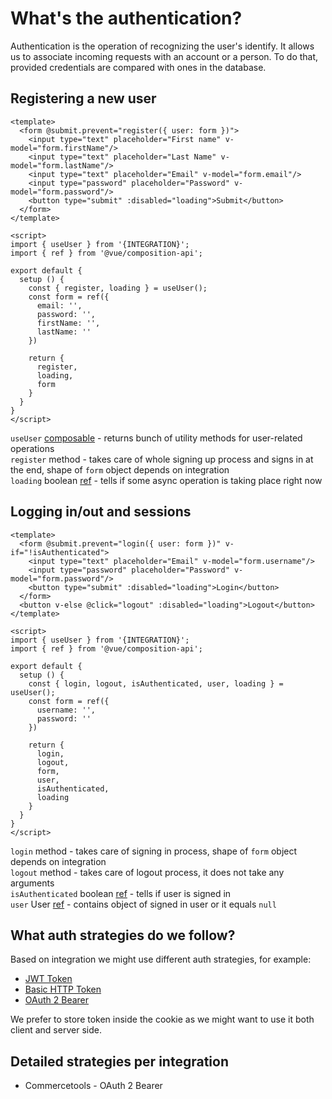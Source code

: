 # What's the authentication?
Authentication is the operation of recognizing the user's identify. It allows us to associate incoming requests with an account or a person. To do that, provided credentials are compared with ones in the database.

## Registering a new user

```vue
<template>
  <form @submit.prevent="register({ user: form })">
    <input type="text" placeholder="First name" v-model="form.firstName"/>
    <input type="text" placeholder="Last Name" v-model="form.lastName"/>
    <input type="text" placeholder="Email" v-model="form.email"/>
    <input type="password" placeholder="Password" v-model="form.password"/>
    <button type="submit" :disabled="loading">Submit</button>
  </form>
</template>

<script>
import { useUser } from '{INTEGRATION}';
import { ref } from '@vue/composition-api';

export default {
  setup () {
    const { register, loading } = useUser();
    const form = ref({
      email: '',
      password: '',
      firstName: '',
      lastName: ''
    })

    return {
      register,
      loading,
      form
    }
  }
}
</script>
```
`useUser` [composable](https://v3.vuejs.org/guide/composition-api-introduction.html#basics-of-composition-api) - returns bunch of utility methods for user-related operations   
`register` method - takes care of whole signing up process and signs in at the end, shape of `form` object depends on integration    
`loading` boolean [ref](https://v3.vuejs.org/api/refs-api.html#ref) - tells if some async operation is taking place right now

## Logging in/out and sessions
```vue
<template>
  <form @submit.prevent="login({ user: form })" v-if="!isAuthenticated">
    <input type="text" placeholder="Email" v-model="form.username"/>
    <input type="password" placeholder="Password" v-model="form.password"/>
    <button type="submit" :disabled="loading">Login</button>
  </form>
  <button v-else @click="logout" :disabled="loading">Logout</button>
</template>

<script>
import { useUser } from '{INTEGRATION}';
import { ref } from '@vue/composition-api';

export default {
  setup () {
    const { login, logout, isAuthenticated, user, loading } = useUser();
    const form = ref({
      username: '',
      password: ''
    })

    return {
      login,
      logout,
      form,
      user,
      isAuthenticated,
      loading
    }
  }
}
</script>
```
`login` method - takes care of signing in process, shape of `form` object depends on integration   
`logout` method - takes care of logout process, it does not take any arguments   
`isAuthenticated` boolean [ref](https://v3.vuejs.org/api/refs-api.html#ref) - tells if user is signed in   
`user` User [ref](https://v3.vuejs.org/api/refs-api.html#ref) - contains object of signed in user or it equals `null`   

## What auth strategies do we follow?
Based on integration we might use different auth strategies, for example:
- [JWT Token](https://jwt.io/introduction)
- [Basic HTTP Token](https://developer.mozilla.org/en-US/docs/Web/HTTP/Authentication)
- [OAuth 2 Bearer](https://oauth.net/2/bearer-tokens/)

We prefer to store token inside the cookie as we might want to use it both client and server side.

## Detailed strategies per integration
- Commercetools - OAuth 2 Bearer